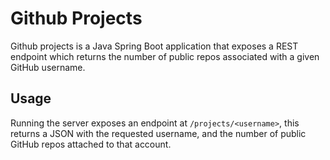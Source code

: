 # Github Projects

Github projects is a Java Spring Boot application that exposes a REST endpoint which returns the number of public repos associated with a given GitHub username.

## Usage

Running the server exposes an endpoint at ```/projects/<username>```, this returns a JSON with the requested username, and the number of public GitHub repos attached to that account.

